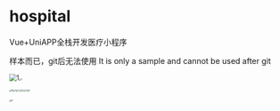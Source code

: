 # hospital
Vue+UniAPP全栈开发医疗小程序

样本而已，git后无法使用
It is only a sample and cannot be used after git

<img src="F:\GZH\Desktop\1.PNG" alt="1" style="zoom: 80%;" /><img src="F:\GZH\Desktop\2.PNG" alt="2" style="zoom: 25%;"/>

<img src="F:\GZH\Desktop\8.PNG" alt="8" style="zoom:25%;"/><img src="F:\GZH\Desktop\3.PNG" alt="3" style="zoom:25%;" /><img src="F:\GZH\Desktop\4.PNG" alt="4" style="zoom:25%;" /><img src="F:\GZH\Desktop\5.png" alt="5" style="zoom: 25%;" /><img src="F:\GZH\Desktop\7.png" alt="7" style="zoom:25%;" /><img src="F:\GZH\Desktop\6.png" alt="6" style="zoom:25%;" />

<img src="F:\GZH\Desktop\9.PNG" alt="9" style="zoom:25%;" />

